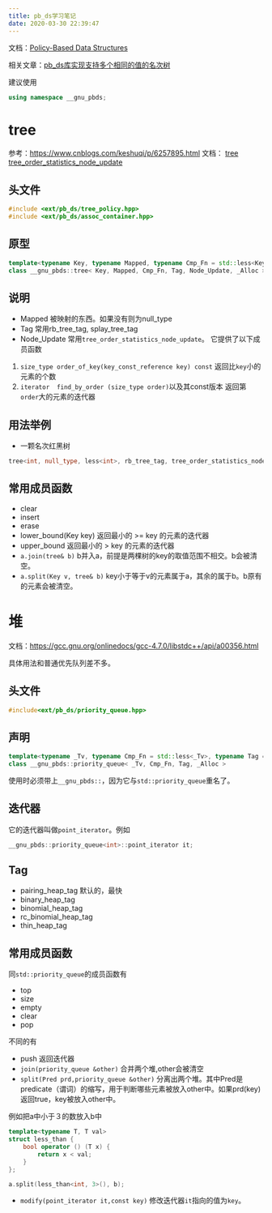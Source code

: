 ```yaml
---
title: pb_ds学习笔记
date: 2020-03-30 22:39:47
---
```


文档：[Policy-Based Data Structures](https://gcc.gnu.org/onlinedocs/libstdc++/ext/pb_ds/)

相关文章：[pb_ds库实现支持多个相同的值的名次树](https://seekstar.github.io/2019/06/30/pb-ds%E5%BA%93%E5%AE%9E%E7%8E%B0%E6%94%AF%E6%8C%81%E5%A4%9A%E4%B8%AA%E7%9B%B8%E5%90%8C%E7%9A%84%E5%80%BC%E7%9A%84%E5%90%8D%E6%AC%A1%E6%A0%91/)

建议使用
```cpp
using namespace __gnu_pbds;
```

# tree
参考：<https://www.cnblogs.com/keshuqi/p/6257895.html>
文档：
[tree](https://gcc.gnu.org/onlinedocs/gcc-4.7.1/libstdc++/api/a00378.html)
[tree_order_statistics_node_update](https://gcc.gnu.org/onlinedocs/gcc-4.7.1/libstdc++/api/a00379.html)

## 头文件
```cpp
#include <ext/pb_ds/tree_policy.hpp>
#include <ext/pb_ds/assoc_container.hpp>
```
## 原型
```cpp
template<typename Key, typename Mapped, typename Cmp_Fn = std::less<Key>, typename Tag = rb_tree_tag, template< typename Node_CItr, typename Node_Itr, typename Cmp_Fn_, typename _Alloc_ > class Node_Update = null_node_update, typename _Alloc = std::allocator<char>>
class __gnu_pbds::tree< Key, Mapped, Cmp_Fn, Tag, Node_Update, _Alloc >
```
## 说明
- Mapped
被映射的东西。如果没有则为null_type
- Tag
常用rb_tree_tag, splay_tree_tag
- Node_Update
常用```tree_order_statistics_node_update```。
它提供了以下成员函数
1. ```size_type order_of_key(key_const_reference key) const```
返回比```key```小的元素的个数
2. ```iterator 	find_by_order (size_type order)```以及其const版本
返回第```order```大的元素的迭代器
## 用法举例
- 一颗名次红黑树
```cpp
tree<int, null_type, less<int>, rb_tree_tag, tree_order_statistics_node_update> t;
```
## 常用成员函数
- clear
- insert
- erase
- lower_bound(Key key)
返回最小的 >= key 的元素的迭代器
- upper_bound
返回最小的 > key 的元素的迭代器
- ```a.join(tree& b)```
b并入a，前提是两棵树的key的取值范围不相交。b会被清空。
- ```a.split(Key v, tree& b)```
key小于等于v的元素属于a，其余的属于b。b原有的元素会被清空。

# 堆
文档：<https://gcc.gnu.org/onlinedocs/gcc-4.7.0/libstdc++/api/a00356.html>

具体用法和普通优先队列差不多。
## 头文件
```cpp
#include<ext/pb_ds/priority_queue.hpp>
```

## 声明
```cpp
template<typename _Tv, typename Cmp_Fn = std::less<_Tv>, typename Tag = pairing_heap_tag, typename _Alloc = std::allocator<char>>
class __gnu_pbds::priority_queue< _Tv, Cmp_Fn, Tag, _Alloc >
```
使用时必须带上```__gnu_pbds::```，因为它与```std::priority_queue```重名了。

## 迭代器
它的迭代器叫做```point_iterator```。例如
```cpp
__gnu_pbds::priority_queue<int>::point_iterator it;
```
## Tag
- pairing_heap_tag
默认的，最快
- binary_heap_tag
- binomial_heap_tag
- rc_binomial_heap_tag
- thin_heap_tag

## 常用成员函数
同```std::priority_queue```的成员函数有
- top
- size
- empty
- clear
- pop

不同的有
- push
返回迭代器
- ```join(priority_queue &other)```
合并两个堆,other会被清空
- ```split(Pred prd,priority_queue &other)```
分离出两个堆。其中Pred是predicate（谓词）的缩写，用于判断哪些元素被放入other中。如果prd(key)返回true，key被放入other中。

例如把a中小于３的数放入b中
```cpp
template<typename T, T val>
struct less_than {
	bool operator () (T x) {
		return x < val;
	}
};

a.split(less_than<int, 3>(), b);
```
 - ```modify(point_iterator it,const key)```
 修改迭代器```it```指向的值为```key```。
